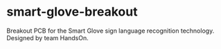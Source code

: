# smart-glove-breakout
Breakout PCB for the Smart Glove sign language recognition technology. Designed by team HandsOn.

